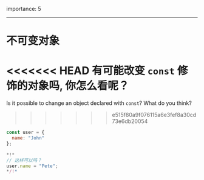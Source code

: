 importance: 5

---

# 不可变对象

<<<<<<< HEAD
有可能改变 `const` 修饰的对象吗, 你怎么看呢？
=======
Is it possible to change an object declared with `const`? What do you think?
>>>>>>> e515f80a9f076115a6e3fef8a30cd73e6db20054

```js
const user = {
  name: "John"
};

*!*
// 这样可以吗？
user.name = "Pete";
*/!*
```

